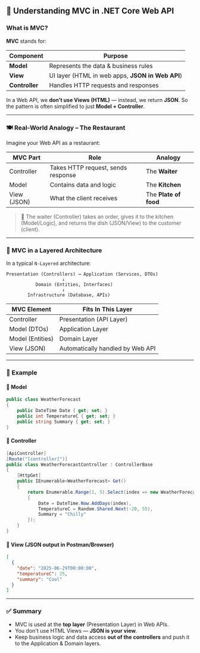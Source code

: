 ## 🧱 Understanding MVC in .NET Core Web API

### What is MVC?

**MVC** stands for:

| Component     | Purpose                                |
|---------------|----------------------------------------|
| **Model**     | Represents the data & business rules   |
| **View**      | UI layer (HTML in web apps, **JSON in Web API**) |
| **Controller**| Handles HTTP requests and responses    |

In a Web API, we **don’t use Views (HTML)** — instead, we return **JSON**. So the pattern is often simplified to just **Model + Controller**.

---

### 🍽 Real-World Analogy – The Restaurant

Imagine your Web API as a restaurant:

| MVC Part       | Role                          | Analogy       |
|----------------|-------------------------------|---------------|
| Controller     | Takes HTTP request, sends response | The **Waiter** |
| Model          | Contains data and logic        | The **Kitchen** |
| View (JSON)    | What the client receives       | The **Plate of food** |

> 🧠 The waiter (Controller) takes an order, gives it to the kitchen (Model/Logic), and returns the dish (JSON/View) to the customer (client).

---

### 🧩 MVC in a Layered Architecture

In a typical `N-Layered` architecture:

```
Presentation (Controllers) → Application (Services, DTOs)
                     ↓
           Domain (Entities, Interfaces)
                     ↓
        Infrastructure (Database, APIs)
```

| MVC Element   | Fits In This Layer               |
|---------------|----------------------------------|
| Controller    | Presentation (API Layer)         |
| Model (DTOs)  | Application Layer                |
| Model (Entities) | Domain Layer                  |
| View (JSON)   | Automatically handled by Web API |

---

### 🧪 Example

#### 🔸 Model

```csharp
public class WeatherForecast
{
    public DateTime Date { get; set; }
    public int TemperatureC { get; set; }
    public string Summary { get; set; }
}
```

#### 🔸 Controller

```csharp
[ApiController]
[Route("[controller]")]
public class WeatherForecastController : ControllerBase
{
    [HttpGet]
    public IEnumerable<WeatherForecast> Get()
    {
        return Enumerable.Range(1, 5).Select(index => new WeatherForecast
        {
            Date = DateTime.Now.AddDays(index),
            TemperatureC = Random.Shared.Next(-20, 55),
            Summary = "Chilly"
        });
    }
}
```

#### 🔸 View (JSON output in Postman/Browser)

```json
[
  {
    "date": "2025-06-29T00:00:00",
    "temperatureC": 25,
    "summary": "Cool"
  }
]
```

---

### ✅ Summary

- MVC is used at the **top layer** (Presentation Layer) in Web APIs.
- You don't use HTML Views — **JSON is your view**.
- Keep business logic and data access **out of the controllers** and push it to the Application & Domain layers.

